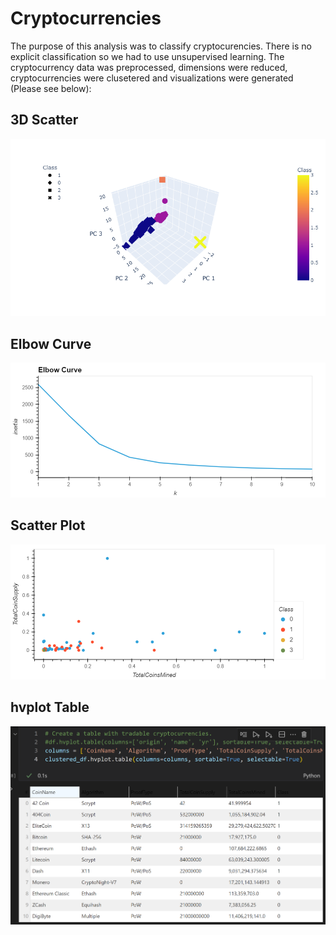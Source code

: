# Cryptocurrencies


The purpose of this analysis was to classify cryptocurencies. There is no explicit classification so we had to use unsupervised learning. The cryptocurrency data was preprocessed, dimensions were reduced, cryptocurrencies were clusetered and visualizations were generated (Please see below):

## 3D Scatter
![3D Scatter Plot](https://github.com/jmalauss/Cryptocurrencies/blob/main/3dScatter.png)

## Elbow Curve
![Elbow Curve](https://github.com/jmalauss/Cryptocurrencies/blob/main/elbow_curve.png)

## Scatter Plot
![Scatter Plot](https://github.com/jmalauss/Cryptocurrencies/blob/main/hvScatter.png)

## hvplot Table
![hvplot table](https://github.com/jmalauss/Cryptocurrencies/blob/main/hvplot_table.png)
